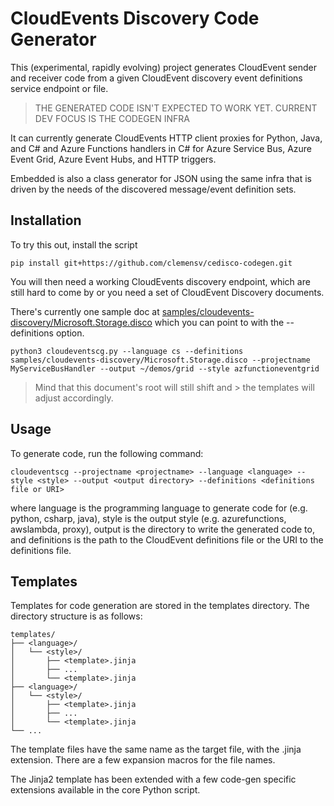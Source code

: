 # CloudEvents Discovery Code Generator

This (experimental, rapidly evolving) project generates CloudEvent sender and
receiver code from a given CloudEvent discovery event definitions service
endpoint or file.

> THE GENERATED CODE ISN'T EXPECTED TO WORK YET. 
> CURRENT DEV FOCUS IS THE CODEGEN INFRA

It can currently generate CloudEvents HTTP client proxies for Python, Java, and
C# and Azure Functions handlers in C# for Azure Service Bus, Azure Event Grid,
Azure Event Hubs, and HTTP triggers.

Embedded is also a class generator for JSON using the same infra that is driven
by the needs of the discovered message/event definition sets. 

## Installation

To try this out, install the script

```
pip install git+https://github.com/clemensv/cedisco-codegen.git
```

You will then need a working CloudEvents discovery endpoint, which are still
hard to come by or you need a set of CloudEvent Discovery documents. 

There's currently one sample doc at [samples/cloudevents-discovery/Microsoft.Storage.disco](samples/cloudevents-discovery/Microsoft.Storage.disco) which you can point to with the --definitions option.

```
python3 cloudeventscg.py --language cs --definitions samples/cloudevents-discovery/Microsoft.Storage.disco --projectname MyServiceBusHandler --output ~/demos/grid --style azfunctioneventgrid
```

> Mind that this document's root will still shift and > the templates will adjust accordingly.

## Usage
To generate code, run the following command:

```
cloudeventscg --projectname <projectname> --language <language> --style <style> --output <output directory> --definitions <definitions file or URI>
```

where language is the programming language to generate code for (e.g. python,
csharp, java), style is the output style (e.g. azurefunctions, awslambda,
proxy), output is the directory to write the generated code to, and definitions
is the path to the CloudEvent definitions file or the URI to the definitions
file.

## Templates

Templates for code generation are stored in the templates directory. The
directory structure is as follows:

```
templates/
├── <language>/
│   └── <style>/
│       ├── <template>.jinja
│       ├── ...
│       └── <template>.jinja
├── <language>/
│   └── <style>/
│       ├── <template>.jinja
│       ├── ...
│       └── <template>.jinja
└── ...
```

The template files have the same name as the target file, with the .jinja
extension. There are a few expansion macros for the file names.

The Jinja2 template has been extended with a few code-gen specific extensions
available in the core Python script.
